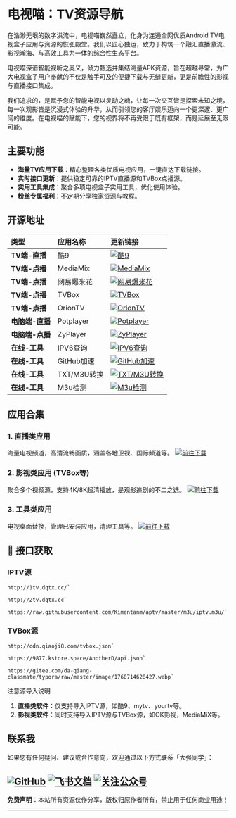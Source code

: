 # 电视喵：TV资源导航


在浩渺无垠的数字洪流中，电视喵巍然矗立，化身为连通全网优质Android TV电视盒子应用与资源的恢弘殿堂。我们以匠心独运，致力于构筑一个融汇直播激流、影视瀚海、与高效工具为一体的综合性生态平台。

电视喵深谙智能视听之奥义，倾力甄选并集结海量APK资源，旨在超越寻常，为广大电视盒子用户奉献的不仅是触手可及的便捷下载与无缝更新，更是前瞻性的影视与直播接口集成。

我们追求的，是赋予您的智能电视以灵动之魂，让每一次交互皆是探索未知之境，每一次观影皆是沉浸式体验的升华，从而引领您的客厅娱乐迈向一个更深邃、更广阔的维度。在电视喵的赋能下，您的视界将不再受限于既有框架，而是延展至无限可能。

## 主要功能

-   **海量TV应用下载**：精心整理各类优质电视应用，一键直达下载链接。
-   **实时接口更新**：提供稳定可靠的IPTV直播源和TVBox点播源。
-   **实用工具集成**：聚合多项电视盒子实用工具，优化使用体验。
-   **粉丝专属福利**：不定期分享独家资源与教程。

## 开源地址

| 类型            | 应用名称    | 更新链接                                                                                                                                                                                                                                                                                                                                                                                                                                                                                        |
| :-------------- | :---------- | :-------------------------------------------------------------------------------------------------------------------------------------------------------------------------------------------------------------------------------------------------------------------------------------------------------------------------------------------------------------------------------------------------------------------------------------------------------------------------------------- |
| **TV端-直播**   | 酷9         | [![酷9](https://img.shields.io/badge/-酷9-blueviolet)](https://pan.xunlei.com/x/VOc19v6j083vscOuJTHMotXXA1?pwd=prgs#)                                                                                                                                                                                                                                                                                                                                                                       |
| **TV端-点播**   | MediaMix    | [![MediaMix](https://img.shields.io/badge/-MediaMix-blueviolet)](https://pan.xunlei.com/x/VOc1AxykD5hgSXcta4ZSCFMNA1?pwd=be8u#)                                                                                                                                                                                                                                                                                                                                                         |
| **TV端-点播**   | 网易爆米花  | [![网易爆米花](https://img.shields.io/badge/-网易爆米花-red)](https://bmh.163.com/)                                                                                                                                                                                                                                                                                                                                                                                                      |
| **TV端-点播**   | TVBox       | [![TVBox](https://img.shields.io/badge/-TVBox-blueviolet)](https://www.kdocs.cn/l/cbqzlC3waPFX)                                                                                                                                                                                                                                                                                                                                                                                         |
| **TV端-点播**   | OrionTV     | [![OrionTV](https://img.shields.io/badge/-OrionTV-blueviolet)](https://github.com/orion-lib/OrionTV/releases)                                                                                                                                                                                                                                                                                                                                                                           |
| **电脑端-直播** | Potplayer   | [![Potplayer](https://img.shields.io/badge/-Potplayer-lightgreen)](https://www.kdocs.cn/l/clmJIYpDA4mH)                                                                                                                                                                                                                                                                                                                                                                                 |
| **电脑端-点播** | ZyPlayer    | [![ZyPlayer](https://img.shields.io/badge/-ZyPlayer-lightgreen)](https://www.kdocs.cn/l/clmJIYpDA4mH)                                                                                                                                                                                                                                                                                                                                                                                   |
| **在线-工具**   | IPV6查询    | [![IPV6查询](https://img.shields.io/badge/-IPV6查询-lightgrey)](https://ipconfig.com/zh)                                                                                                                                                                                                                                                                                                                                                                                                |
| **在线-工具**   | GitHub加速  | [![GitHub加速](https://img.shields.io/badge/-GitHub加速-orange)](https://proxy.pipers.cn/)                                                                                                                                                                                                                                                                                                                                                                                              |
| **在线-工具**   | TXT/M3U转换 | [![TXT/M3U转换](https://img.shields.io/badge/-TXT%2FM3U转换-yellowgreen)](https://www.qiushui.vip/gj/zh.html)                                                                                                                                                                                                                                                                                                                                                                           |
| **在线-工具**   | M3u检测     | [![M3u检测](https://img.shields.io/badge/-M3u检测-darkgreen)](https://pan.xunlei.com/s/VObOEh5aX766n2zOEttkN1oPA1?pwd=t6ku#)                                                                                                                                                                                                                                                                                                                                                             |

## 应用合集

### 1. 直播类应用

海量电视频道，高清流畅画质，涵盖各地卫视、国际频道等。
[![前往下载](https://img.shields.io/badge/-前往下载-informational)](https://pan.xunlei.com/x/VOc03g4SRNe1cv1Q-k6u7G2lA1?pwd=mt63#)

### 2. 影视类应用 (TVBox等)

聚合多个视频源，支持4K/8K超清播放，是观影追剧的不二之选。
[![前往下载](https://img.shields.io/badge/-前往下载-informational)](https://pan.xunlei.com/x/VOc03mdrabEobKGnIwPCUvREA1?pwd=2ku6#)

### 3. 工具类应用

电视桌面替换，管理已安装应用，清理工具等。
[![前往下载](https://img.shields.io/badge/-前往下载-informational)](https://pan.xunlei.com/x/VOc03sJogWROkrLSr6DyApFrA1?pwd=nmsb#)

## 🔗 接口获取

### IPTV源

```
http://1tv.dqtx.cc/`

http://2tv.dqtx.cc`

https://raw.githubusercontent.com/Kimentanm/aptv/master/m3u/iptv.m3u/`
```



### TVBox源

```
http://cdn.qiaoji8.com/tvbox.json`

https://9877.kstore.space/AnotherD/api.json`

https://gitee.com/da-qiang-classmate/typora/raw/master/image/1760714628427.webp`
```


注意源导入说明

1.  **直播类软件**：仅支持导入IPTV源，如酷9、mytv、yourtv等。
2.  **影视类软件**：同时支持导入IPTV源与TVBox源，如OK影视，MediaMiX等。

## 联系我

如果您有任何疑问、建议或合作意向，欢迎通过以下方式联系「大强同学」：

[![GitHub](https://img.shields.io/badge/GitHub-大强同学-181717?logo=github)](https://github.com/dqtx760)
[![飞书文档](https://img.shields.io/badge/知识库-教程合集-00A1E9?logo=feishu)](https://xodnytdcaw.feishu.cn/wiki/BtjSwIjMuiISo7kNFiQcMMXcnKc)
[![关注公众号](https://img.shields.io/badge/公众号-大强同学-07C160?logo=wechat)](https://gitee.com/da-qiang-classmate/typora/raw/master/image/687df59c-f85e-4a5f-ab35-cf86112e87fd.webp) <!-- 假设这是公众号二维码链接 -->
---

**免费声明**：本站所有资源仅作分享，版权归原作者所有，禁止用于任何商业用途！

---
